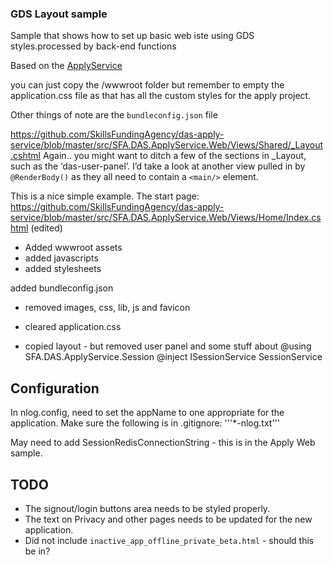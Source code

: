### GDS Layout sample

Sample that shows how to set up  basic web iste using GDS styles.processed by back-end functions




Based on the [ApplyService](https://github.com/SkillsFundingAgency/das-apply-service/tree/master/src/SFA.DAS.ApplyService.Web)

you can just copy the /wwwroot folder but remember to empty the application.css file as that has all the custom styles for the apply project.

Other things of note are the `bundleconfig.json` file

https://github.com/SkillsFundingAgency/das-apply-service/blob/master/src/SFA.DAS.ApplyService.Web/Views/Shared/_Layout.cshtml
Again.. you might want to ditch a few of the sections in _Layout, such as the ‘das-user-panel’.
I’d take a look at another view pulled in by `@RenderBody()` as they all need to contain a `<main/>` element.

This is a nice simple example. 
The start page:
https://github.com/SkillsFundingAgency/das-apply-service/blob/master/src/SFA.DAS.ApplyService.Web/Views/Home/Index.cshtml (edited) 


- Added wwwroot assets
- added javascripts
- added stylesheets

added bundleconfig.json

- removed images, css, lib, js and favicon

- cleared application.css

- copied layout - but removed user panel and some stuff about 
@using SFA.DAS.ApplyService.Session
@inject ISessionService SessionService


## Configuration

In nlog.config, need to set the appName to one appropriate for the application.
Make sure the following is in .gitignore:
'''*-nlog.txt'''

May need to add SessionRedisConnectionString - this is in the Apply Web sample.

## TODO

* The signout/login buttons area needs to be styled properly.
* The text on Privacy and other pages needs to be updated for the new application.
* Did not include `inactive_app_offline_private_beta.html` - should this be in?

